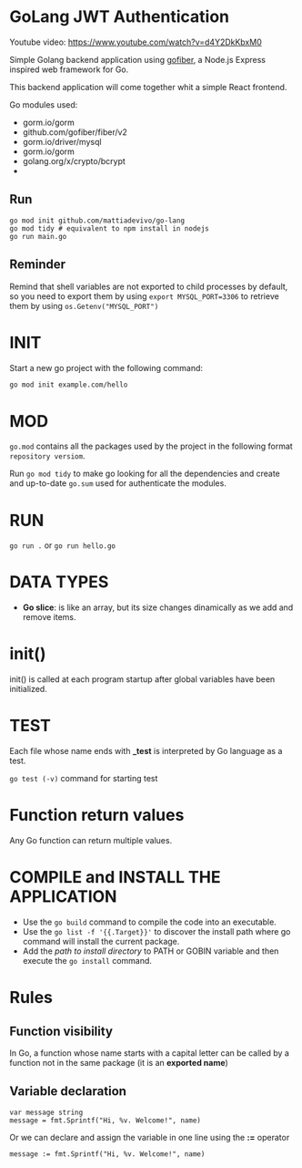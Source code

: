 # GoLang JWT Authentication

Youtube video: https://www.youtube.com/watch?v=d4Y2DkKbxM0

Simple Golang backend application using [gofiber](https://github.com/gofiber/fiber), a Node.js Express inspired web framework for Go.

This backend application will come together whit a simple React frontend. 

Go modules used:
- gorm.io/gorm
- github.com/gofiber/fiber/v2
- gorm.io/driver/mysql
- gorm.io/gorm
- golang.org/x/crypto/bcrypt
- 

## Run

```shell
go mod init github.com/mattiadevivo/go-lang
go mod tidy # equivalent to npm install in nodejs
go run main.go
```

## Reminder

Remind that shell variables are not exported to child processes by default, so you need to export them by using `export MYSQL_PORT=3306` to retrieve them by using `os.Getenv("MYSQL_PORT")`

# INIT

Start a new go project with the following command:

```sh
go mod init example.com/hello
```

# MOD

`go.mod` contains all the packages used by the project in the following format `repository versiom`.

Run ```go mod tidy``` to make go looking for all the dependencies and create and up-to-date `go.sum` used for
authenticate the modules.

# RUN 

```go run .``` or ```go run hello.go```

# DATA TYPES

- **Go slice**: is like an array, but its size changes dinamically as we add and remove items.

# init()

init() is called at each program startup after global variables have been initialized. 

# TEST

Each file whose name ends with **_test** is interpreted by Go language as a test.

```go test (-v)``` command for starting test

# Function return values

Any Go function can return multiple values.

# COMPILE and INSTALL THE APPLICATION

- Use the ```go build``` command to compile the code into an executable.
- Use the ```go list -f '{{.Target}}'``` to discover the install path where go command will install the current package.
- Add the *path to install directory* to PATH or GOBIN variable and then execute the ```go install``` command.

# Rules

## Function visibility

In Go, a function whose name starts with a capital letter can be called by a function not in the same package (it is an **exported name**)

## Variable declaration

```
var message string
message = fmt.Sprintf("Hi, %v. Welcome!", name)
```

Or we can declare and assign the variable in one line using the **:=** operator
```
message := fmt.Sprintf("Hi, %v. Welcome!", name)
```

